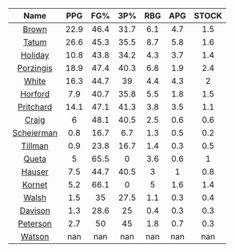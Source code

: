 |                                     Name                                     |  PPG  |  FG%  |  3P%  |  RBG  |  APG  |  STOCK  |
|:----------------------------------------------------------------------------:|:-----:|:-----:|:-----:|:-----:|:-----:|:-------:|
|      [Brown](https://www.espn.com/nba/player/_/id/3917376/jaylen-brown)      | 22.9  | 46.4  | 31.7  |  6.1  |  4.7  |   1.5   |
|      [Tatum](https://www.espn.com/nba/player/_/id/4065648/jayson-tatum)      | 26.6  | 45.3  | 35.5  |  8.7  |  5.8  |   1.6   |
|      [Holiday](https://www.espn.com/nba/player/_/id/3995/jrue-holiday)       | 10.8  | 43.8  | 34.2  |  4.3  |  3.7  |   1.4   |
| [Porzingis](https://www.espn.com/nba/player/_/id/3102531/kristaps-porzingis) | 18.9  | 47.4  | 40.3  |  6.8  |  1.9  |   2.4   |
|     [White](https://www.espn.com/nba/player/_/id/3078576/derrick-white)      | 16.3  | 44.7  |  39   |  4.4  |  4.3  |    2    |
|       [Horford](https://www.espn.com/nba/player/_/id/3213/al-horford)        |  7.9  | 40.7  | 35.8  |  5.5  |  1.8  |   1.5   |
|  [Pritchard](https://www.espn.com/nba/player/_/id/4066354/payton-pritchard)  | 14.1  | 47.1  | 41.3  |  3.8  |  3.5  |   1.1   |
|      [Craig](https://www.espn.com/nba/player/_/id/2528693/torrey-craig)      |   6   | 48.1  | 40.5  |  2.5  |  0.6  |   0.6   |
| [Scheierman](https://www.espn.com/nba/player/_/id/4593841/baylor-scheierman) |  0.8  | 16.7  |  6.7  |  1.3  |  0.5  |   0.2   |
|    [Tillman](https://www.espn.com/nba/player/_/id/4277964/xavier-tillman)    |  0.9  | 23.8  | 16.7  |  1.4  |  0.3  |   0.5   |
|     [Queta](https://www.espn.com/nba/player/_/id/4397424/neemias-queta)      |   5   | 65.5  |   0   |  3.6  |  0.6  |    1    |
|      [Hauser](https://www.espn.com/nba/player/_/id/4065804/sam-hauser)       |  7.5  | 44.7  | 40.5  |   3   |   1   |   0.8   |
|      [Kornet](https://www.espn.com/nba/player/_/id/3064560/luke-kornet)      |  5.2  | 66.1  |   0   |   5   |  1.6  |   1.4   |
|      [Walsh](https://www.espn.com/nba/player/_/id/4683689/jordan-walsh)      |  1.5  |  35   | 27.5  |  1.1  |  0.3  |   0.4   |
|      [Davison](https://www.espn.com/nba/player/_/id/4576085/jd-davison)      |  1.3  | 28.6  |  25   |  0.4  |  0.3  |   0.3   |
|    [Peterson](https://www.espn.com/nba/player/_/id/4397689/drew-peterson)    |  2.7  |  50   |  45   |  1.8  |  0.7  |   0.3   |
|     [Watson](https://www.espn.com/nba/player/_/id/4431705/anton-watson)      |  nan  |  nan  |  nan  |  nan  |  nan  |   nan   |